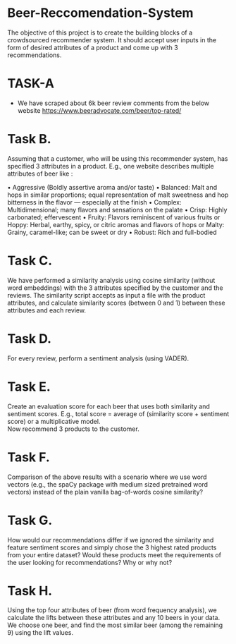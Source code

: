 # Beer-Reccomendation-System

The objective of this project is to create the building blocks of a crowdsourced recommender system. It should accept user inputs in the form of desired attributes of a product and come up with 3 recommendations. 

# TASK-A
* We have scraped about 6k beer review comments from the below website 
https://www.beeradvocate.com/beer/top-rated/

# Task B. 
Assuming that a customer, who will be using this recommender system, has specified 3 attributes in a product. E.g., one website describes multiple attributes of beer like :

•	Aggressive (Boldly assertive aroma and/or taste) 
•	Balanced: Malt and hops in similar proportions; equal representation of malt sweetness and hop bitterness in the flavor — especially at the finish
•	Complex: Multidimensional; many flavors and sensations on the palate
•	Crisp: Highly carbonated; effervescent
•	Fruity: Flavors reminiscent of various fruits or Hoppy: Herbal, earthy, spicy, or citric aromas and flavors of hops or Malty: Grainy, caramel-like; can be sweet or dry
•	Robust: Rich and full-bodied


# Task C. 
We have performed a similarity analysis using cosine similarity (without word embeddings) with the 3 attributes specified by the customer and the reviews. 
The similarity script accepts as input a file with the product attributes, and calculate similarity scores (between 0 and 1) between these attributes and each review. 

# Task D. 
For every review, perform a sentiment analysis (using VADER). 

# Task E. 
Create an evaluation score for each beer that uses both similarity and sentiment scores. E.g., total score  = average of (similarity score + sentiment score) or a multiplicative model.  
Now recommend 3 products to the customer. 

# Task F. 
Comparison of the above results with a scenario where we use word vectors (e.g., the spaCy package with medium sized pretrained word vectors) instead of the plain vanilla bag-of-words cosine similarity?

# Task G. 
How would our recommendations differ if we ignored the similarity and feature sentiment scores and simply chose the 3 highest rated products from your entire dataset? Would these products meet the requirements of the user looking for recommendations? Why or why not? 

# Task H.
Using the top four attributes of beer (from word frequency analysis), we calculate the lifts between these attributes and any 10 beers in your data. We choose one beer, and find the most similar beer (among the remaining 9) using the lift values.
